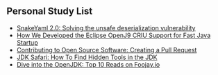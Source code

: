## Personal Study List
<!-- BLOG-POST-LIST:START -->
- [SnakeYaml 2.0: Solving the unsafe deserialization vulnerability](https://foojay.io/today/snakeyaml-2-0-solving-the-unsafe-deserialization-vulnerability/)
- [How We Developed the Eclipse OpenJ9 CRIU Support for Fast Java Startup](https://foojay.io/today/how-we-developed-the-eclipse-openj9-criu-support-for-fast-java-startup/)
- [Contributing to Open Source Software: Creating a Pull Request](https://foojay.io/today/creating-an-open-source-pull-request/)
- [JDK Safari: How To Find Hidden Tools in the JDK](https://foojay.io/today/jdk-safari-how-to-find-hidden-tools-in-the-jdk/)
- [Dive into the OpenJDK: Top 10 Reads on Foojay.io](https://foojay.io/today/dive-into-the-openjdk-top-10-reads-on-foojay-io/)
<!-- BLOG-POST-LIST:END -->  
